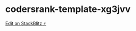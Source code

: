 # codersrank-template-xg3jvv

[Edit on StackBlitz ⚡️](https://stackblitz.com/edit/codersrank-template-xg3jvv)